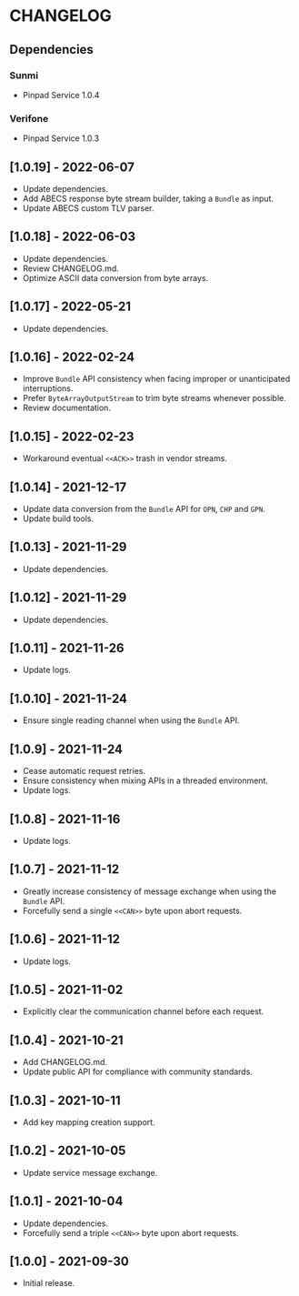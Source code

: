 # CHANGELOG

## Dependencies

### Sunmi
- Pinpad Service 1.0.4

### Verifone 
- Pinpad Service 1.0.3

## [1.0.19] - 2022-06-07
- Update dependencies.
- Add ABECS response byte stream builder, taking a `Bundle` as input.
- Update ABECS custom TLV parser.

## [1.0.18] - 2022-06-03
- Update dependencies.
- Review CHANGELOG.md.
- Optimize ASCII data conversion from byte arrays.

## [1.0.17] - 2022-05-21
- Update dependencies.

## [1.0.16] - 2022-02-24
- Improve `Bundle` API consistency when facing improper or unanticipated
  interruptions.
- Prefer `ByteArrayOutputStream` to trim byte streams whenever possible.
- Review documentation. 

## [1.0.15] - 2022-02-23
- Workaround eventual `<<ACK>>` trash in vendor streams.

## [1.0.14] - 2021-12-17
- Update data conversion from the `Bundle` API for `OPN`, `CHP` and `GPN`.
- Update build tools.

## [1.0.13] - 2021-11-29
- Update dependencies.

## [1.0.12] - 2021-11-29
- Update dependencies.

## [1.0.11] - 2021-11-26
- Update logs.

## [1.0.10] - 2021-11-24
- Ensure single reading channel when using the `Bundle` API.

## [1.0.9] - 2021-11-24
- Cease automatic request retries.
- Ensure consistency when mixing APIs in a threaded environment.
- Update logs.

## [1.0.8] - 2021-11-16
- Update logs.

## [1.0.7] - 2021-11-12
- Greatly increase consistency of message exchange when using the `Bundle` API.
- Forcefully send a single `<<CAN>>` byte upon abort requests.

## [1.0.6] - 2021-11-12
- Update logs.

## [1.0.5] - 2021-11-02
- Explicitly clear the communication channel before each request.
  
## [1.0.4] - 2021-10-21
- Add CHANGELOG.md.
- Update public API for compliance with community standards.

## [1.0.3] - 2021-10-11
- Add key mapping creation support.

## [1.0.2] - 2021-10-05
- Update service message exchange.

## [1.0.1] - 2021-10-04
- Update dependencies.
- Forcefully send a triple `<<CAN>>` byte upon abort requests.

## [1.0.0] - 2021-09-30
- Initial release.

